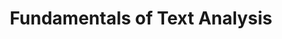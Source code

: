 ---
layout: workshop
category: workshop
title: "Fundamentals of Text Analysis"
time: 1:00 PM - 4:00 PM PST
human_date: "May 21"
year: 2025
location: UC Santa Barbara Library, Room 2509
instructors: Jairo Melo-Flórez, Renata Curty, Jose Niño Muriel
helpers:
pre_workshop_survey:
post_workshop_survey:
shoreline_url: "https://tinyurl.com/ucsbcarp-s25-text-w"
lesson_url:
description: "If you’ve never worked with text data before and want to get started, this workshop is for you! You'll learn how computers can understand and analyze language, how to prepare text for analysis, and how to compare and explore documents based on their content. By the end of the workshop, you’ll have a better understanding of what goes into a text analysis project and how to take your first steps with your own data.
<br><br>
We’ll use Python in the workshop, but we’ll also point out how you can accomplish similar tasks in R, so you can choose the tool that works best for you."
---